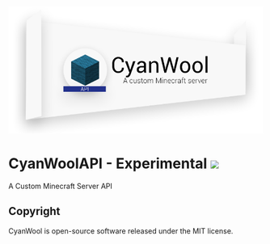 ![](https://raw.githubusercontent.com/DevWool/CyanWoolAPI/master/others/Logo_API_Redesign_5.png)
# CyanWoolAPI - Experimental ![](https://codeship.com/projects/3e675050-5a28-0133-ef4a-0e6f49d10408/status?branch=master)

A Custom Minecraft Server API

Copyright
---------
CyanWool is open-source software released under the MIT license.
